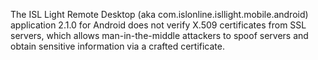 The ISL Light Remote Desktop (aka com.islonline.isllight.mobile.android) application 2.1.0 for Android does not verify X.509 certificates from SSL servers, which allows man-in-the-middle attackers to spoof servers and obtain sensitive information via a crafted certificate.